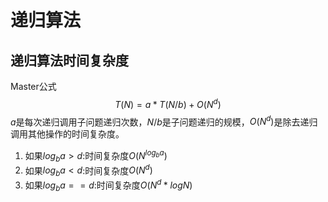 # 递归算法
## 递归算法时间复杂度
Master公式
$$
T\left(N\right) =a* T\left(N/b\right)+O\left(N^d\right)
$$
$a$是每次递归调用子问题递归次数，$N/b$是子问题递归的规模，$O\left(N^d\right)$是除去递归调用其他操作的时间复杂度。
1. 如果$log_ba > d$:时间复杂度$O\left(N^{log_ba}\right)$
2. 如果$log_ba < d$:时间复杂度$O\left(N^{d}\right)$
3. 如果$log_ba == d$:时间复杂度$O\left(N^{d}*logN\right)$